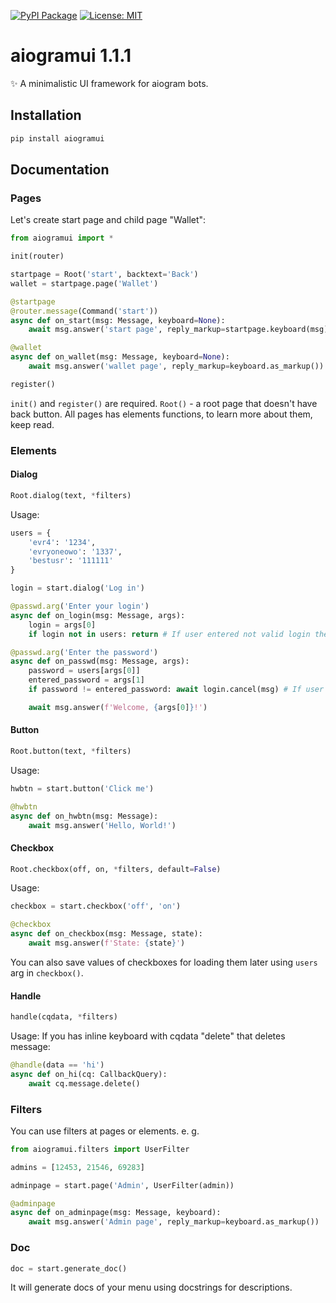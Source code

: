 [![PyPI Package](https://img.shields.io/badge/package-aiogramui-blue)](https://pypi.org/project/aiogramui/)
[![License: MIT](https://img.shields.io/badge/License-MIT-yellow.svg)](https://opensource.org/licenses/MIT)

# aiogramui 1.1.1
✨ A minimalistic UI framework for aiogram bots.

## Installation
```bash
pip install aiogramui
```

## Documentation
### Pages
Let's create start page and child page "Wallet":
```python
from aiogramui import *

init(router)

startpage = Root('start', backtext='Back')
wallet = startpage.page('Wallet')

@startpage
@router.message(Command('start'))
async def on_start(msg: Message, keyboard=None):
    await msg.answer('start page', reply_markup=startpage.keyboard(msg).as_markup())

@wallet
async def on_wallet(msg: Message, keyboard=None):
    await msg.answer('wallet page', reply_markup=keyboard.as_markup())

register()
```

`init()` and `register()` are required. `Root()` - a root page that doesn't have back button. All pages has elements functions, to learn more about them, keep read.
### Elements
#### Dialog
```python
Root.dialog(text, *filters)
```
Usage:
```python
users = {
    'evr4': '1234',
    'evryoneowo': '1337',
    'bestusr': '111111'
}

login = start.dialog('Log in')

@passwd.arg('Enter your login')
async def on_login(msg: Message, args):
    login = args[0]
    if login not in users: return # If user entered not valid login then it will ask him again.

@passwd.arg('Enter the password')
async def on_passwd(msg: Message, args):
    password = users[args[0]]
    entered_password = args[1]
    if password != entered_password: await login.cancel(msg) # If user entered not valid password then it will cancel dialog.

    await msg.answer(f'Welcome, {args[0]}!')
```
#### Button
```python
Root.button(text, *filters)
```
Usage:
```python
hwbtn = start.button('Click me')

@hwbtn
async def on_hwbtn(msg: Message):
    await msg.answer('Hello, World!')
```
#### Checkbox
```python
Root.checkbox(off, on, *filters, default=False)
```
Usage:
```python
checkbox = start.checkbox('off', 'on')

@checkbox
async def on_checkbox(msg: Message, state):
    await msg.answer(f'State: {state}')
```
You can also save values of checkboxes for loading them later using `users` arg in `checkbox()`.
#### Handle
```python
handle(cqdata, *filters)
```
Usage:
If you has inline keyboard with cqdata "delete" that deletes message:
```python
@handle(data == 'hi')
async def on_hi(cq: CallbackQuery):
    await cq.message.delete()
```
### Filters
You can use filters at pages or elements. e. g.
```python
from aiogramui.filters import UserFilter

admins = [12453, 21546, 69283]

adminpage = start.page('Admin', UserFilter(admin))

@adminpage
async def on_adminpage(msg: Message, keyboard):
    await msg.answer('Admin page', reply_markup=keyboard.as_markup())
```
### Doc
```python
doc = start.generate_doc()
```

It will generate docs of your menu using docstrings for descriptions.